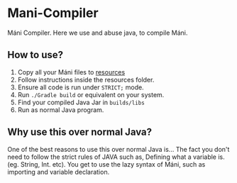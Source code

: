 # Mani-Compiler
Máni Compiler. Here we use and abuse java, to compile Máni.

## How to use?

1) Copy all your Máni files to [resources](https://github.com/crazywolf132/Mani-Compiler/tree/master/src/main/resources)
2) Follow instructions inside the resources folder.
3) Ensure all code is run under `STRICT;` mode.
4) Run `./Gradle build` or equivalent on your system.
5) Find your compiled Java Jar in `builds/libs`
6) Run as normal Java program.

## Why use this over normal Java?

One of the best reasons to use this over normal Java is... The fact you don't need to follow the strict rules of JAVA
such as, Defining what a variable is. (eg. String, Int. etc).
You get to use the lazy syntax of Máni, such as importing and variable declaration.